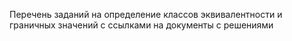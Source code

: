 Перечень заданий на определение классов эквивалентности и граничных значений с ссылками на документы с решениями
